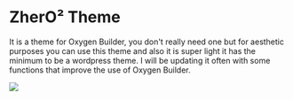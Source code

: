 # ZherO² Theme
 It is a theme for Oxygen Builder, you don't really need one but for aesthetic purposes you can use this theme and also it is super light it has the minimum to be a wordpress theme. I will be updating it often with some functions that improve the use of Oxygen Builder.
 
 <img src="https://github.com/ndawebs/oxygentheme/blob/master/screenshot.png?raw=true">
